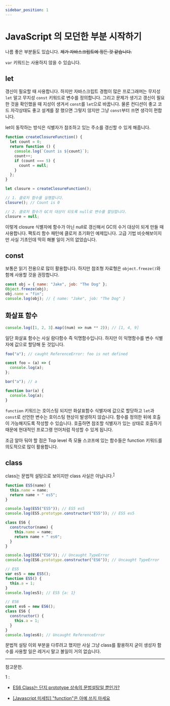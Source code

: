 ```yaml
---
sidebar_position: 1
---
```


# JavaScript 의 모던한 부분 시작하기

나름 좋은 부분들도 있습니다. ~~제가 자바스크립트에 정든 것 같습니다.~~

`var` 키워드는 사용하지 않을 수 있습니다.

## let

갱신이 필요할 때 사용합니다. 하지만 자바스크립트 경험이 많은 프로그래머는 무지성 `let` 말고 무지성 `const` 키워드로 변수를 정의합니다. 그리고 문제가 생기고 갱신이 필요한 것을 확인했을 때 지성이 생겨서 `const`를 `let`으로 바꿉니다. 물론 컨디션이 좋고 코드 자각상태도 좋고 설계를 잘 했으면 그렇지 않지만 그냥 `const`부터 쓰면 생각이 편합니다.

let이 동작하는 방식은 식별자가 참조하고 있는 주소를 갱신할 수 있게 해줍니다.

```js
function createClosureFunction() {
  let count = 0;
  return function () {
    console.log(`Count is ${count}`);
    count++;
    if (count === 5) {
      count = null;
    }
  };
}

let closure = createClosureFunction();

// 1. 클로저 함수를 실행합니다.
closure(); // Count is 0

// 2. 클로저 함수가 GC의 대상이 되도록 null로 변수를 할당합니다.
closure = null;
```

이렇게 closure 식별자에 함수가 아닌 null로 갱신해서 GC의 수거 대상이 되게 만들 때 사용합니다. 팩토리 함수 패턴에 클로저 초기화인 예제입니다. 고급 기법 비슷해보이지만 사실 기초인데 딱히 해볼 일이 거의 없었습니다.

## const

보통은 읽기 전용으로 많이 활용합니다. 하지만 참조형 자료형은 `object.freeze()`와 함께 사용할 것을 권장합니다.

```js
const obj = { name: "Jake", job: "The Dog" };
Object.freeze(obj);
obj.name = "fin";
console.log(obj); // { name: "Jake", job: "The Dog" }
```

## 화살표 함수

```js
console.log([1, 2, 3].map((num) => num ** 2)); // [1, 4, 9]
```

일단 화살표 함수는 사실 람다함수 즉 익명함수입니다. 하지만 이 익명함수를 변수 식별자에 값으로 할당해 둔 것입니다.

```js
foo("a"); // caught ReferenceError: foo is not defined

const foo = (a) => {
  console.log(a);
};
```

```js
bar("a"); // a

function bar(a) {
  console.log(a);
}
```

`function` 키워드는 호이스팅 되지만 화살표함수 식별자에 값으로 할당하고 `let`과 `const`로 선언한 변수는 호이스팅 현상이 발생하지 않습니다. 함수를 정의한 뒤에 호출이 가능해지도록 작성할 수 있습니다. 호출하면 참조할 식별자가 있는 상태로 호출하기 때문에 현대적인 프로그랭 언어처럼 작성할 수 있게 됩니다.

조금 알아 둬야 할 점은 Top level 즉 모듈 스코프에 있는 함수들은 function 키워드를 의도적으로 많이 활용합니다.

## class

class는 문법적 설탕으로 보이지만 class 사실은 아닙니다.<sup>[1](#1)</sup>

```js
function ES5(name) {
  this.name = name;
  return name + " es5";
}

console.log(ES5("ES5")); // ES5 es5
console.log(ES5.prototype.constructor("ES5")); // ES5 es5
```

```js
class ES6 {
  constructor(name) {
    this.name = name;
    return name + " es6";
  }
}

console.log(ES6("ES6")); // Uncaught TypeError
console.log(ES6.prototype.constructor("ES6")); // Uncaught TypeError
```

```js
// ES5
var es5 = new ES5();
function ES5() {
  this.a = 1;
}
console.log(es5); // ES5 {a: 1}
```

```js
// ES6
const es6 = new ES6();
class ES6 {
  constructor() {
    this.a = 1;
  }
}
console.log(es6); // Uncaught ReferenceError
```

문법적 설탕 이외 부분을 다루려고 했지만 사실 그냥 class를 활용하지 굳이 생성자 함수를 사용할 일은 레거시 말고 볼일이 거의 없습니다.

---

참고문헌.

<a name="1">1</a> :

- [ES6 Class는 단지 prototype 상속의 문법설탕일 뿐인가?](https://roy-jung.github.io/161007_is-class-only-a-syntactic-sugar/)

- [[Javascript 미세팁] "function"은 아예 쓰지 마세요](https://www.youtube.com/watch?v=LPEwb5plEoU)
